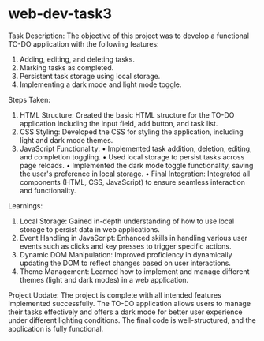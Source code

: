 # web-dev-task3

Task Description:
The objective of this project was to develop a functional TO-DO application with the
following features:
1. Adding, editing, and deleting tasks.
2. Marking tasks as completed.
3. Persistent task storage using local storage.
4. Implementing a dark mode and light mode toggle.

Steps Taken:
1. HTML Structure: Created the basic HTML structure for the TO-DO application
including the input field, add button, and task list.
2. CSS Styling: Developed the CSS for styling the application, including light and dark
mode themes.
3. JavaScript Functionality:
• Implemented task addition, deletion, editing, and completion toggling.
• Used local storage to persist tasks across page reloads.
• Implemented the dark mode toggle functionality, saving the user's preference in
local storage.
• Final Integration: Integrated all components (HTML, CSS, JavaScript) to ensure
seamless interaction and functionality.

Learnings:
1. Local Storage: Gained in-depth understanding of how to use local storage to persist
data in web applications.
2. Event Handling in JavaScript: Enhanced skills in handling various user events such as
clicks and key presses to trigger specific actions.
3. Dynamic DOM Manipulation: Improved proficiency in dynamically updating the
DOM to reflect changes based on user interactions.
4. Theme Management: Learned how to implement and manage different themes (light
and dark modes) in a web application.

Project Update:
The project is complete with all intended features implemented successfully. The TO-DO
application allows users to manage their tasks effectively and offers a dark mode for better
user experience under different lighting conditions. The final code is well-structured, and the
application is fully functional.
